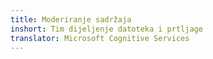 ```yaml
---
title: Moderiranje sadržaja
inshort: Tim dijeljenje datoteka i prtljage
translator: Microsoft Cognitive Services
---
```





